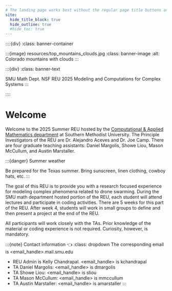 ```yaml
---
# The landing page works best without the regular page title buttons and right panel outline. I am leaving the TOC on for now, still deciding...
site:
  hide_title_block: true
  hide_outline: true
  #hide_toc: true
---
```


::::{div}
:class: banner-container

  :::{image} resources/top_mountains_clouds.jpg
  :class: banner-image
  :alt: Colorado mountains with clouds
  :::

  :::{div}
  :class: banner-text

  SMU Math Dept. NSF REU $2025$
  <span class="banner-subtext">
  Modeling and Computations for Complex Systems
  </span>
  :::

::::

# Welcome


Welcome to the $2025$ Summer REU hosted by the [Computational & Applied Mathematics department](https://www.smu.edu/dedman/academics/departments/math/research) at Southern Methodist University. The Principle Investigators of the REU are Dr. Alejandro Aceves and Dr. Joe Camp. There are four graduate teaching assistants: Daniel Margolis, Showe Liou, Mason McCullum, and Austin Marstaller. 

:::{danger} Summer weather

Be prepared for the Texas summer. Bring sunscreen, linen clothing, cowboy hats, etc.
:::

The goal of this REU is to provide you with a research focused experience for modeling complex phenomena related to drone swarming. During the SMU math department hosted portion of the REU, each student will attend lectures and participate in coding activities. There are $5$ weeks for this part of the REU. After week $4$, students will work in small groups to define and then present a project at the end of the REU. 

All participants will work closely with the TAs. Prior knowledge of the material or coding experience is not required. Curiosity, however, is mandatory.

:::{note} Contact information 👈
:class: dropdown
 The corresponding email is \<email_handle>.mail.smu.edu
  - REU Admin is Kelly Chandrapal. \<email_handle> is kchandrapal
  - TA Daniel Margolis: \<email_handle> is dmargolis
  - TA Showe Liou: \<email_handle> is sliou
  - TA Mason McCullum: \<email_handle> is mmccullum
  - TA Austin Marstaller: \<email_handle> is amarstaller
:::